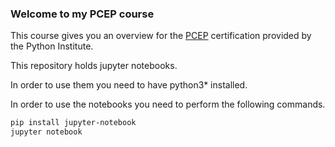 ### Welcome to my PCEP course

This course gives you an overview for the [PCEP](https://pythoninstitute.org/certification/pcep-certification-entry-level/) certification provided by the Python Institute.

This repository holds jupyter notebooks.

In order to use them you need to have python3* installed.

In order to use the notebooks you need to perform the following commands.

```bash
pip install jupyter-notebook
jupyter notebook 
```